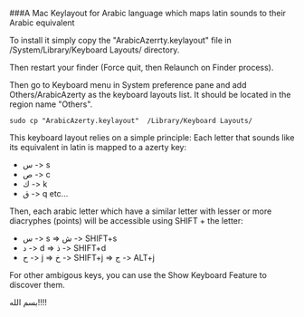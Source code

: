 ###A Mac Keylayout for Arabic language which maps latin sounds to their Arabic equivalent

To install it simply copy the "ArabicAzerrty.keylayout" file in /System/Library/Keyboard Layouts/ directory.

Then restart your finder (Force quit, then Relaunch on Finder process).

Then go to Keyboard menu in System preference pane and add Others/ArabicAzerty as the keyboard layouts list. It should be located in the region name "Others".

    sudo cp "ArabicAzerty.keylayout"  /Library/Keyboard Layouts/

This keyboard layout relies on a simple principle: Each letter that sounds like its equivalent in latin is mapped to a azerty key:
- س -> s
- ص -> c
- ك -> k
- ق -> q
etc...

Then, each arabic letter which have a similar letter with lesser or more diacryphes (points) will be accessible using SHIFT + the letter:
- س -> s => ش -> SHIFT+s
- د -> d => ذ -> SHIFT+d
- ح -> j => خ -> SHIFT+j => ج -> ALT+j

For other ambigous keys, you can use the Show Keyboard Feature to discover them. 


بسم الله!!!!
